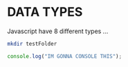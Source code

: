 # DATA TYPES

Javascript have 8 different types ...

```bash
mkdir testFolder    
```

```javascript
console.log("IM GONNA CONSOLE THIS");
```